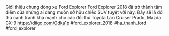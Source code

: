 
Giới thiệu chung dòng xe  Ford Explorer
Ford Explorer 2018 đã trở thành tâm điểm của những ai đang muốn sở hữu chiếc SUV tuyệt vời này. Đây sẽ là đối thủ cạnh tranh khá mạnh cho các đối thủ Toyota Lan Cruiser Prado, Mazda CX-9
https://diigo.com/0dka1p
#ford_explorer_2018 #ha_thanh_ford #ford_explorer
